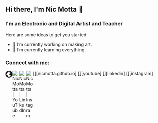 ## Hi there, I'm Nic Motta 👋

### I'm an Electronic and Digital Artist and Teacher

Here are some ideas to get you started:

- 🔭 I’m currently working on making art.
- 🌱 I’m currently learning everything.

### Connect with me:

[<img align="left" alt="Nic Motta" width="22px" src="https://raw.githubusercontent.com/iconic/open-iconic/master/svg/globe.svg" />][nicmotta.github.io]
[<img align="left" alt="Nic Motta | YouTube" width="22px" src="https://cdn.jsdelivr.net/npm/simple-icons@v3/icons/youtube.svg" />][youtube]
[<img align="left" alt="Nic Motta | LinkedIn" width="22px" src="https://cdn.jsdelivr.net/npm/simple-icons@v3/icons/linkedin.svg" />][linkedin]
[<img align="left" alt="Nic Motta | Instagram" width="22px" src="https://cdn.jsdelivr.net/npm/simple-icons@v3/icons/instagram.svg" />][instagram]

